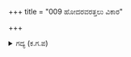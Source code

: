 +++
title = "009 ಹೋದರವರತ್ತಲು ವಿಕಾರ"

+++

<details><summary>ಗದ್ಯ (ಕ.ಗ.ಪ) </summary>

9. ಪಾಂಡವರು ಆ ಕಡೆ ಹೋದ ಮೇಲೆ, ದುಷ್ಟ ಸೈಂಧವನ ಶಿಷ್ಯರ ಸಾಹಸ ಮೊದಲಾಯಿತು. ಅವರು ಪರ್ಣಕುಟೀರಕ್ಕೆ ಬಂದು ದ್ರೌಪದಿ ಮತ್ತು ಮುನಿಗಳೊಂದಿಗೆ ಆದರದಿಂದಲೇ ಮಾತಾಡಿದರು. ಆಯುಧಗಳನ್ನು ಹೊರಗಿಟ್ಟ ಅವರು ದೂರದಿಂದಲೇ ದ್ರೌಪದಿಗೆ ವಂದಿಸಿದರು.
</details>
